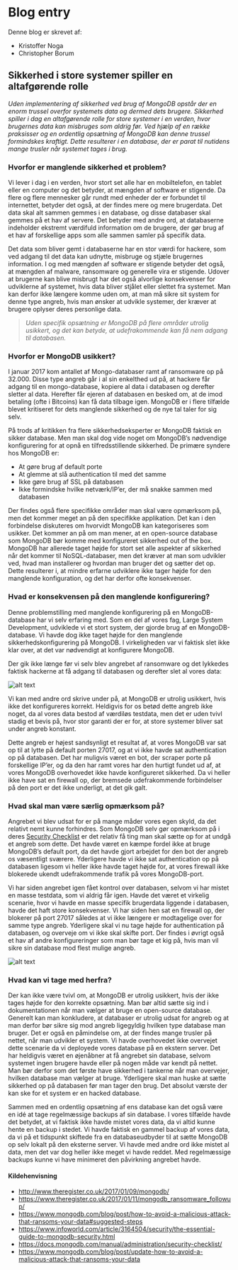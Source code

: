 # Blog entry
Denne blog er skrevet af:

- Kristoffer Noga
- Christopher Borum



## Sikkerhed i store systemer spiller en altafgørende rolle

*Uden implementering af sikkerhed ved brug af MongoDB opstår der en enorm trussel overfor systemets data og dermed dets brugere. Sikkerhed spiller i dag en altafgørende rolle for store systemer i en verden, hvor brugernes data kan misbruges som aldrig før. Ved hjælp af en række praksisser og en ordentlig opsætning af MongoDB kan denne trussel formindskes kraftigt. Dette resulterer i en database, der er parat til nutidens mange trusler når systemet tages i brug.*

### Hvorfor er manglende sikkerhed et problem?

Vi lever i dag i en verden, hvor stort set alle har en mobiltelefon, en tablet eller en computer og det betyder, at mængden af software er stigende. Da flere og flere mennesker går rundt med enheder der er forbundet til internettet, betyder det også, at der findes mere og mere brugerdata. Det data skal alt sammen gemmes i en database, og disse databaser skal gemmes på et hav af servere. Det betyder med andre ord, at databaserne indeholder ekstremt værdifuld information om de brugere, der gør brug af et hav af forskellige apps som alle sammen samler på specifik data.

Det data som bliver gemt i databaserne har en stor værdi for hackere, som ved adgang til det data kan udnytte, misbruge og stjæle brugernes information. I og med mængden af software er stigende betyder det også, at mængden af malware, ransomware og generelle vira er stigende. Udover at brugerne kan blive misbrugt har det også alvorlige konsekvenser for udviklerne af systemet, hvis data bliver stjålet eller slettet fra systemet. Man kan derfor ikke længere komme uden om, at man må sikre sit system for denne type angreb, hvis man ønsker at udvikle systemer, der kræver at brugere oplyser deres personlige data.

> *Uden specifik opsætning er MongoDB på flere områder utrolig usikkert, og det kan betyde, at udefrakommende kan få nem adgang til databasen.*



### Hvorfor er MongoDB usikkert?

I januar 2017 kom antallet af Mongo-databaser ramt af ransomware op på 32.000. Disse type angreb går i al sin enkelthed ud på, at hackere får adgang til en mongo-database, kopiere al data i databasen og derefter sletter al data. Herefter får ejeren af databasen en besked om, at de imod betaling (ofte i Bitcoins) kan få data tilbage igen. 
MongoDB er i flere tilfælde blevet kritiseret for dets manglende sikkerhed og de nye tal taler for sig selv.

På trods af kritikken fra flere sikkerhedseksperter er MongoDB faktisk en sikker database. Men man skal dog vide noget om MongoDB’s nødvendige konfigurering for at opnå en tilfredsstillende sikkerhed. De primære syndere hos MongoDB er:

- At gøre brug af default porte
- At glemme at slå authentication til med det samme
- Ikke gøre brug af SSL på databasen
- Ikke formindske hvilke netværk/IP’er, der må snakke sammen med databasen

Der findes også flere specifikke områder man skal være opmærksom på, men det kommer meget an på den specifikke applikation. 
Det kan i den forbindelse diskuteres om hvorvidt MongoDB kan kategoriseres som usikker. Det kommer an på om man mener, at en open-source database som MongoDB bør komme med konfigureret sikkerhed out of the box. MongoDB har allerede taget højde for stort set alle aspekter af sikkerhed når det kommer til NoSQL-databaser, men det kræver at man som udvikler ved, hvad man installerer og hvordan man bruger det og sætter det op. 
Dette resulterer i, at mindre erfarne udviklere ikke tager højde for den manglende konfiguration, og det har derfor ofte konsekvenser. 

### Hvad er konsekvensen på den manglende konfigurering?

Denne problemstilling med manglende konfigurering på en MongoDB-database har vi selv erfaring med. Som en del af vores fag, Large System Development, udviklede vi et stort system, der gjorde brug af en MongoDB-database. 
Vi havde dog ikke taget højde for den manglende sikkerhedskonfigurering på MongoDB. I virkeligheden var vi faktisk slet ikke klar over, at det var nødvendigt at konfigurere MongoDB.

Der gik ikke længe før vi selv blev angrebet af ransomware og det lykkedes faktisk hackerne at få adgang til databasen og derefter slet al vores data:

![alt text](http://212.47.237.59:6001/test/blog/Screen%20Shot%202017-12-10%20at%2012.59.55.png)

Vi kan med andre ord skrive under på, at MongoDB er utrolig usikkert, hvis ikke det konfigureres korrekt. 
Heldigvis for os betød dette angreb ikke noget, da al vores data bestod af værdiløs testdata, men det er uden tvivl stadig et bevis på, hvor stor garanti der er for, at store systemer bliver sat under angreb konstant. 

Dette angreb er højest sandsynligt et resultat af, at vores MongoDB var sat op til at lytte på default porten 27017, og at vi ikke havde sat authentication op på databasen. Det har muligvis været en bot, der scraper porte på forskellige IP’er, og da den har ramt vores har den hurtigt fundet ud af, at vores MongoDB overhovedet ikke havde konfigureret sikkerhed. 
Da vi heller ikke have sat en firewall op, der bremsede udefrakommende forbindelser på den port er det ikke underligt, at det gik galt. 

### Hvad skal man være særlig opmærksom på?

Angrebet vi blev udsat for er på mange måder vores egen skyld, da det relativt nemt kunne forhindres. Som MongoDB selv gør opmærksom på i deres [Security Checklist](https://docs.mongodb.com/manual/administration/security-checklist/) er det relativ få ting man skal sætte op for at undgå et angreb som dette.
Det havde været en kæmpe fordel ikke at bruge MongoDB’s default port, da det havde gjort arbejdet for den bot der angreb os væsentligt sværere. Yderligere havde vi ikke sat authentication op på databasen ligesom vi heller ikke havde taget højde for, at vores firewall ikke blokerede ukendt udefrakommende trafik på vores MongoDB-port.

Vi har siden angrebet igen fået kontrol over databasen, selvom vi har mistet en masse testdata, som vi aldrig får igen. Havde det været et virkelig scenarie, hvor vi havde en masse specifik brugerdata liggende i databasen, havde det haft store konsekvenser. 
Vi har siden hen sat en firewall op, der blokerer på port 27017 således at vi ikke længere er modtagelige over for samme type angreb. Yderligere skal vi nu tage højde for authentication på databasen, og overveje om vi ikke skal skifte port. 
Der findes i øvrigt også et hav af andre konfigureringer som man bør tage et kig på, hvis man vil sikre sin database mod flest mulige angreb.

![alt text](http://212.47.237.59:6001/test/blog/Screen%20Shot%202017-12-10%20at%2012.55.37.png)

### Hvad kan vi tage med herfra?

Der kan ikke være tvivl om, at MongoDB er utrolig usikkert, hvis der ikke tages højde for den korrekte opsætning. Man bør altid sætte sig ind i dokumentationen når man vælger at bruge en open-source database. Generelt kan man konkludere, at databaser er utrolig udsat for angreb og at man derfor bør sikre sig mod angreb ligegyldig hvilken type database man bruger. 
Det er også en påmindelse om, at der findes mange trusler på nettet, når man udvikler et system. Vi havde overhovedet ikke overvejet dette scenarie da vi deployede vores database på en ekstern server. Det har heldigvis været en øjenåbner at få angrebet sin database, selvom systemet ingen brugere havde eller på nogen måde var kendt på nettet. Man bør derfor som det første have sikkerhed i tankerne når man overvejer, hvilken database man vælger at bruge. Yderligere skal man huske at sætte sikkerhed op på databasen før man tager den brug. Det absolut værste der kan ske for et system er en hacked database. 

Sammen med en ordentlig opsætning af ens database kan det også være en idé at tage regelmæssige backups af sin database. I vores tilfælde havde det betydet, at vi faktisk ikke havde mistet vores data, da vi altid kunne hente en backup i stedet. 
Vi havde faktisk en gammel backup af vores data, da vi på et tidspunkt skiftede fra en databaseudbyder til at sætte MongoDB op selv lokalt på den eksterne server. Vi havde med andre ord ikke mistet al data, men det var dog heller ikke meget vi havde reddet. Med regelmæssige backups kunne vi have minimeret den påvirkning angrebet havde. 


#### Kildehenvisning

- http://www.theregister.co.uk/2017/01/09/mongodb/ 
- https://www.theregister.co.uk/2017/01/11/mongodb_ransomware_followup/
- https://www.mongodb.com/blog/post/how-to-avoid-a-malicious-attack-that-ransoms-your-data#suggested-steps
- https://www.infoworld.com/article/3164504/security/the-essential-guide-to-mongodb-security.html
- https://docs.mongodb.com/manual/administration/security-checklist/
- https://www.mongodb.com/blog/post/update-how-to-avoid-a-malicious-attack-that-ransoms-your-data

